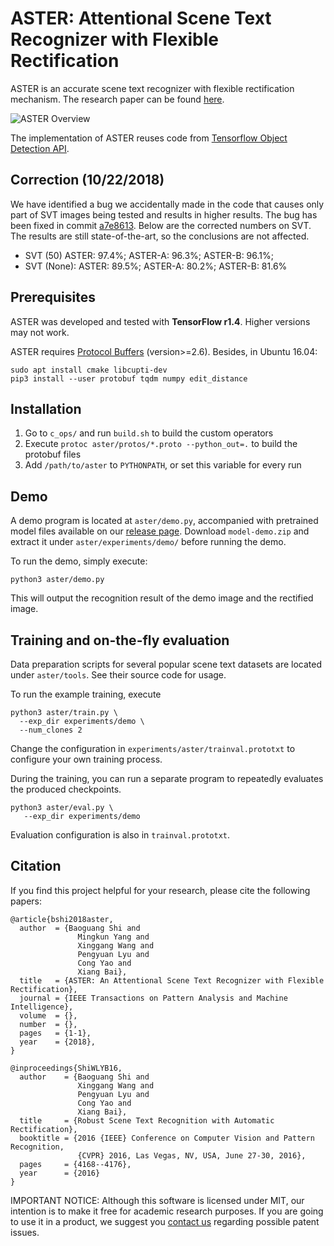 # ASTER: Attentional Scene Text Recognizer with Flexible Rectification

ASTER is an accurate scene text recognizer with flexible rectification mechanism. The research paper can be found [here](https://ieeexplore.ieee.org/abstract/document/8395027/).

![ASTER Overview](overview.png)

The implementation of ASTER reuses code from [Tensorflow Object Detection API](https://github.com/tensorflow/models/tree/master/research/object_detection).

## Correction (10/22/2018)

We have identified a bug we accidentally made in the code that causes only part of SVT images being tested and results in higher results. The bug has been fixed in commit [a7e8613](https://github.com/bgshih/aster/commit/a7e8613d6308e5a7aacb1237dfa0286d73cef342). Below are the corrected numbers on SVT. The results are still state-of-the-art, so the conclusions are not affected.

  - SVT (50) ASTER: 97.4%; ASTER-A: 96.3%; ASTER-B: 96.1%; 
  - SVT (None): ASTER: 89.5%; ASTER-A: 80.2%; ASTER-B: 81.6%


## Prerequisites

ASTER was developed and tested with **TensorFlow r1.4**. Higher versions may not work.

ASTER requires [Protocol Buffers](https://github.com/google/protobuf) (version>=2.6). Besides, in Ubuntu 16.04:
```
sudo apt install cmake libcupti-dev
pip3 install --user protobuf tqdm numpy edit_distance
```

## Installation
  1. Go to `c_ops/` and run `build.sh` to build the custom operators
  2. Execute `protoc aster/protos/*.proto --python_out=.` to build the protobuf files
  3. Add `/path/to/aster` to `PYTHONPATH`, or set this variable for every run

## Demo

A demo program is located at `aster/demo.py`, accompanied with pretrained model files available on our [release page](https://github.com/bgshih/aster/releases). Download `model-demo.zip` and extract it under `aster/experiments/demo/` before running the demo.

To run the demo, simply execute:

```
python3 aster/demo.py
```

This will output the recognition result of the demo image and the rectified image.

## Training and on-the-fly evaluation

Data preparation scripts for several popular scene text datasets are located under `aster/tools`. See their source code for usage.

To run the example training, execute

```
python3 aster/train.py \
  --exp_dir experiments/demo \
  --num_clones 2
```

Change the configuration in `experiments/aster/trainval.prototxt` to configure your own training process.

During the training, you can run a separate program to repeatedly evaluates the produced checkpoints.

```
python3 aster/eval.py \
   --exp_dir experiments/demo
```

Evaluation configuration is also in `trainval.prototxt`.

## Citation

If you find this project helpful for your research, please cite the following papers:

```
@article{bshi2018aster,
  author  = {Baoguang Shi and
               Mingkun Yang and
               Xinggang Wang and
               Pengyuan Lyu and
               Cong Yao and
               Xiang Bai},
  title   = {ASTER: An Attentional Scene Text Recognizer with Flexible Rectification},
  journal = {IEEE Transactions on Pattern Analysis and Machine Intelligence}, 
  volume  = {}, 
  number  = {}, 
  pages   = {1-1},
  year    = {2018}, 
}

@inproceedings{ShiWLYB16,
  author    = {Baoguang Shi and
               Xinggang Wang and
               Pengyuan Lyu and
               Cong Yao and
               Xiang Bai},
  title     = {Robust Scene Text Recognition with Automatic Rectification},
  booktitle = {2016 {IEEE} Conference on Computer Vision and Pattern Recognition,
               {CVPR} 2016, Las Vegas, NV, USA, June 27-30, 2016},
  pages     = {4168--4176},
  year      = {2016}
}
```

IMPORTANT NOTICE: Although this software is licensed under MIT, our intention is to make it free for academic research purposes. If you are going to use it in a product, we suggest you [contact us](xbai@hust.edu.cn) regarding possible patent issues.
